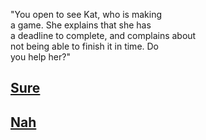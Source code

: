"You open to see Kat, who is making  
a game. She explains that she has  
a deadline to complete, and complains about  
not being able to finish it in time. Do  
you help her?"

[Sure](yourenice.md)
---
[Nah](katsaweirdo.md)
---